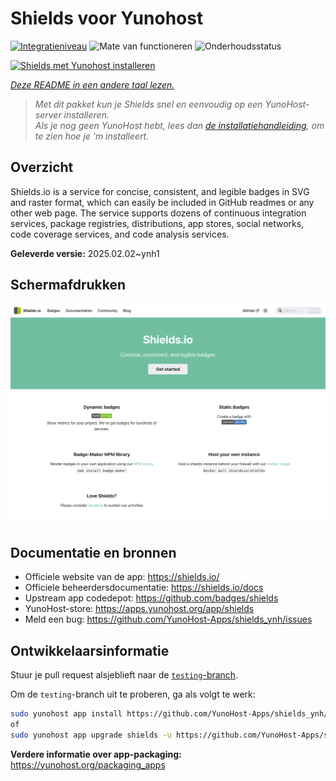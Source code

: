 <!--
NB: Deze README is automatisch gegenereerd door <https://github.com/YunoHost/apps/tree/master/tools/readme_generator>
Hij mag NIET handmatig aangepast worden.
-->

# Shields voor Yunohost

[![Integratieniveau](https://apps.yunohost.org/badge/integration/shields)](https://ci-apps.yunohost.org/ci/apps/shields/)
![Mate van functioneren](https://apps.yunohost.org/badge/state/shields)
![Onderhoudsstatus](https://apps.yunohost.org/badge/maintained/shields)

[![Shields met Yunohost installeren](https://install-app.yunohost.org/install-with-yunohost.svg)](https://install-app.yunohost.org/?app=shields)

*[Deze README in een andere taal lezen.](./ALL_README.md)*

> *Met dit pakket kun je Shields snel en eenvoudig op een YunoHost-server installeren.*  
> *Als je nog geen YunoHost hebt, lees dan [de installatiehandleiding](https://yunohost.org/install), om te zien hoe je 'm installeert.*

## Overzicht

Shields.io is a service for concise, consistent, and legible badges in SVG and raster format, which can easily be included in GitHub readmes or any other web page. The service supports dozens of continuous integration services, package registries, distributions, app stores, social networks, code coverage services, and code analysis services.

**Geleverde versie:** 2025.02.02~ynh1

## Schermafdrukken

![Schermafdrukken van Shields](./doc/screenshots/screenshot.png)

## Documentatie en bronnen

- Officiele website van de app: <https://shields.io/>
- Officiele beheerdersdocumentatie: <https://shields.io/docs>
- Upstream app codedepot: <https://github.com/badges/shields>
- YunoHost-store: <https://apps.yunohost.org/app/shields>
- Meld een bug: <https://github.com/YunoHost-Apps/shields_ynh/issues>

## Ontwikkelaarsinformatie

Stuur je pull request alsjeblieft naar de [`testing`-branch](https://github.com/YunoHost-Apps/shields_ynh/tree/testing).

Om de `testing`-branch uit te proberen, ga als volgt te werk:

```bash
sudo yunohost app install https://github.com/YunoHost-Apps/shields_ynh/tree/testing --debug
of
sudo yunohost app upgrade shields -u https://github.com/YunoHost-Apps/shields_ynh/tree/testing --debug
```

**Verdere informatie over app-packaging:** <https://yunohost.org/packaging_apps>
